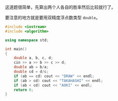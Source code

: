 这道题很简单，先算出两个人各自的胜率然后比较就行了。

要注意的地方就是要用双精度浮点数类型 `double`。

```cpp
#include <iostream>
#include <algorithm>

using namespace std;

int main()
{
    double a, b, c, d;
    cin >> a >> b >> c >> d;
    double ab = b/a;
    double cd = d/c;
    if (ab == cd) cout << "DRAW" << endl;
    if (ab > cd) cout << "TAKAHASHI" << endl;
    if (ab < cd) cout << "AOKI" << endl;
    return 0;
}







```